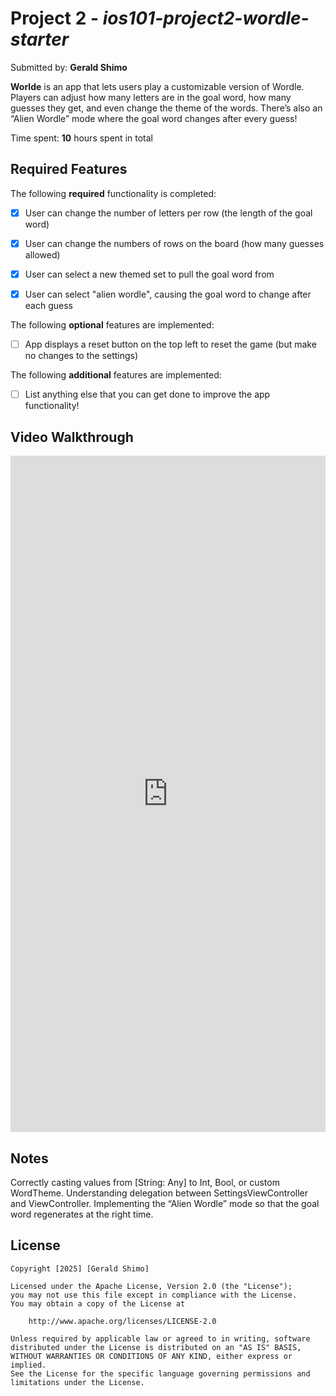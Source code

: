 # Project 2 - *ios101-project2-wordle-starter*

Submitted by: **Gerald Shimo**

**Worlde** is an app that lets users play a customizable version of Wordle. Players can adjust how many letters are in the goal word, how many guesses they get, and even change the theme of the words. There’s also an “Alien Wordle” mode where the goal word changes after every guess!

Time spent: **10** hours spent in total

## Required Features

The following **required** functionality is completed:

- [x] User can change the number of letters per row (the length of the goal word)
- [x] User can change the numbers of rows on the board (how many guesses allowed)
- [x] User can select a new themed set to pull the goal word from
- [x] User can select "alien wordle", causing the goal word to change after each guess


The following **optional** features are implemented:

- [ ] App displays a reset button on the top left to reset the game (but make no changes to the settings)

The following **additional** features are implemented:

- [ ] List anything else that you can get done to improve the app functionality!

## Video Walkthrough

<div style="position: relative; padding-bottom: 214.7410358565737%; height: 0;"><iframe src="https://www.loom.com/embed/0f04a07840494cb2977bee6e0e44f25f?sid=e0135672-f3b5-4aa5-b9fb-024b104d49aa" frameborder="0" webkitallowfullscreen mozallowfullscreen allowfullscreen style="position: absolute; top: 0; left: 0; width: 100%; height: 100%;"></iframe></div>

## Notes

Correctly casting values from [String: Any] to Int, Bool, or custom WordTheme.
Understanding delegation between SettingsViewController and ViewController.
Implementing the “Alien Wordle” mode so that the goal word regenerates at the right time.

## License

    Copyright [2025] [Gerald Shimo]

    Licensed under the Apache License, Version 2.0 (the "License");
    you may not use this file except in compliance with the License.
    You may obtain a copy of the License at

        http://www.apache.org/licenses/LICENSE-2.0

    Unless required by applicable law or agreed to in writing, software
    distributed under the License is distributed on an "AS IS" BASIS,
    WITHOUT WARRANTIES OR CONDITIONS OF ANY KIND, either express or implied.
    See the License for the specific language governing permissions and
    limitations under the License.
